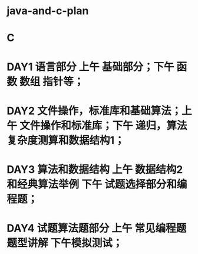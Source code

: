 # java-and-c-plan
# C
# DAY1 语言部分 上午 基础部分；下午 函数 数组 指针等；
# DAY2 文件操作，标准库和基础算法；上午 文件操作和标准库；下午 递归，算法复杂度测算和数据结构1；
# DAY3 算法和数据结构 上午 数据结构2和经典算法举例 下午 试题选择部分和编程题；
# DAY4 试题算法题部分 上午 常见编程题题型讲解 下午模拟测试；
